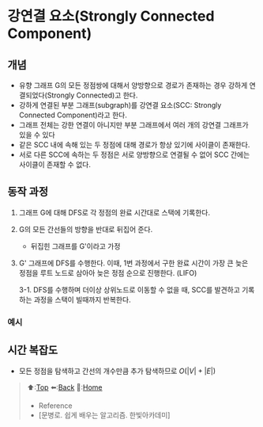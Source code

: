 # 강연결 요소(Strongly Connected Component)
## 개념
- 유향 그래프 G의 모든 정점쌍에 대해서 양방향으로 경로가 존재하는 경우 강하게 연결되었다(Strongly Connected)고 한다.
- 강하게 연결된 부분 그래프(subgraph)를 강연결 요소(SCC: Strongly Connected Component)라고 한다.
- 그래프 전체는 강한 연결이 아니지만 부분 그래프에서 여러 개의 강연결 그래프가 있을 수 있다
- 같은 SCC 내에 속해 있는 두 정점에 대해 경로가 항상 있기에 사이클이 존재한다.
- 서로 다른 SCC에 속하는 두 정점은 서로 양방향으로 연결될 수 없어 SCC 간에는 사이클이 존재할 수 없다.

## 동작 과정
1. 그래프 G에 대해 DFS로 각 정점의 완료 시간대로 스택에 기록한다.
2. G의 모든 간선들의 방향을 반대로 뒤집어 준다.
   - 뒤집힌 그래프를 G'이라고 가정
3. G' 그래프에 DFS를 수행한다. 이때, 1번 과정에서 구한 완료 시간이 가장 큰 늦은 정점을 루트 노드로 삼아아 늦은 정점 순으로 진행한다. (LIFO)

   3-1. DFS를 수행하며 더이상 상위노드로 이동할 수 없을 때, SCC를 발견하고 기록하는 과정을 스택이 빌때까지 반복한다.

### 예시

## 시간 복잡도
- 모든 정점을 탐색하고 간선의 개수만큼 추가 탐색하므로 $O(|V|+|E|)$ 
   
> ⬆️:[Top](#강연결-요소Strong-Connected-Component)
> ⬅️:[Back](https://github.com/Minho979/CS_Study/blob/main/README.md#%EF%B8%8F-Algorithm)
> 💁:[Home](https://github.com/Minho979/CS_Study/blob/main/README.md)
> - Reference
> - [문병로. 쉽게 배우는 알고리즘. 한빛아카데미]
